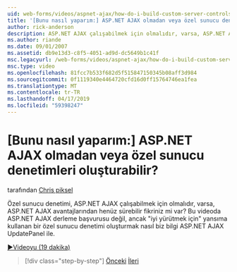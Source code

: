 ```yaml
---
uid: web-forms/videos/aspnet-ajax/how-do-i-build-custom-server-controls-that-work-with-or-without-aspnet-ajax
title: '[Bunu nasıl yaparım:] ASP.NET AJAX olmadan veya özel sunucu denetimleri oluşturabilir? | Microsoft Docs'
author: rick-anderson
description: ASP.NET AJAX çalışabilmek için olmalıdır, varsa, ASP.NET AJAX avantajlarından henüz sürebilir bir özel sunucu denetimi için bir fikriniz...
ms.author: riande
ms.date: 09/01/2007
ms.assetid: db9e13d3-c8f5-4051-ad9d-dc5649b1c41f
msc.legacyurl: /web-forms/videos/aspnet-ajax/how-do-i-build-custom-server-controls-that-work-with-or-without-aspnet-ajax
msc.type: video
ms.openlocfilehash: 81fcc7b533f682d5f515847150345b08aff3d984
ms.sourcegitcommit: 0f1119340e4464720cfd16d0ff15764746ea1fea
ms.translationtype: MT
ms.contentlocale: tr-TR
ms.lasthandoff: 04/17/2019
ms.locfileid: "59398247"
---
```

# <a name="how-do-i-build-custom-server-controls-that-work-with-or-without-aspnet-ajax"></a>[Bunu nasıl yaparım:] ASP.NET AJAX olmadan veya özel sunucu denetimleri oluşturabilir?

tarafından [Chris piksel](https://twitter.com/chrispels)

Özel sunucu denetimi, ASP.NET AJAX çalışabilmek için olmalıdır, varsa, ASP.NET AJAX avantajlarından henüz sürebilir fikriniz mi var? Bu videoda ASP.NET AJAX derleme başvurusu değil, ancak "iyi yürütmek için" yansıma kullanan bir özel sunucu denetimi oluşturmak nasıl biz bilgi ASP.NET AJAX UpdatePanel ile.

[&#9654;Videoyu (19 dakika)](https://channel9.msdn.com/Blogs/ASP-NET-Site-Videos/how-do-i-build-custom-server-controls-that-work-with-or-without-aspnet-ajax)

> [!div class="step-by-step"]
> [Önceki](how-do-i-create-an-aspnet-ajax-extender-from-scratch.md)
> [İleri](how-do-i-associate-ajax-client-behavior-with-an-aspnet-server-control.md)
